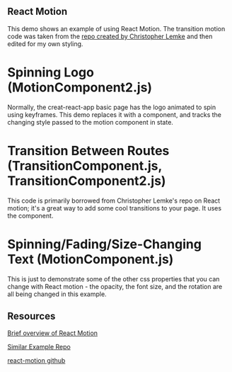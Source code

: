 ## React Motion

This demo shows an example of using React Motion. The transition motion code was taken from the [repo created by Christopher Lemke](https://github.com/spcbrn/react-motion-sandbox) and then edited for my own styling.

# Spinning Logo (MotionComponent2.js)
Normally, the creat-react-app basic page has the logo animated to spin using keyframes. This demo replaces it with a <Motion> component, and tracks the changing style passed to the motion component in state.

# Transition Between Routes (TransitionComponent.js, TransitionComponent2.js)
This code is primarily borrowed from Christopher Lemke's repo on React motion; it's a great way to add some cool transitions to your page. It uses the <StaggeredMotion> component.

# Spinning/Fading/Size-Changing Text (MotionComponent.js)
This is just to demonstrate some of the other css properties that you can change with React motion - the opacity, the font size, and the rotation are all being changed in this example.

## Resources

[Brief overview of React Motion](https://www.pshrmn.com/tutorials/react/animation/react-motion/#springs)

[Similar Example Repo](https://github.com/spcbrn/react-motion-sandbox)

[react-motion github](https://github.com/chenglou/react-motion)
